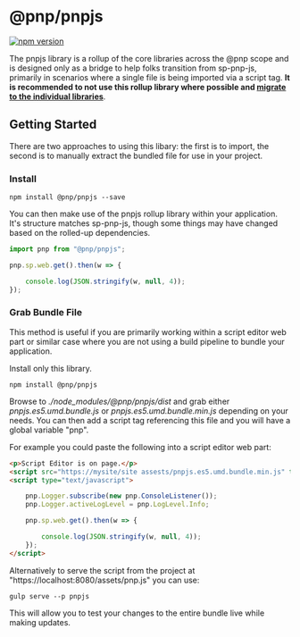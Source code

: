 # @pnp/pnpjs

[![npm version](https://badge.fury.io/js/%40pnp%2Fpnpjs.svg)](https://badge.fury.io/js/%40pnp%2Fpnpjs)

The pnpjs library is a rollup of the core libraries across the @pnp scope and is designed only as a bridge to help folks transition from sp-pnp-js, primarily 
in scenarios where a single file is being imported via a script tag. **It is recommended to not use this rollup library where possible and [migrate to the 
individual libraries](../transition-guide.md)**.

## Getting Started

There are two approaches to using this libary: the first is to import, the second is to manually extract the bundled file for use in your project.

### Install

`npm install @pnp/pnpjs --save`

You can then make use of the pnpjs rollup library within your application. It's structure matches sp-pnp-js, though some things may have changed based on the rolled-up dependencies.

```TypeScript
import pnp from "@pnp/pnpjs";

pnp.sp.web.get().then(w => {

    console.log(JSON.stringify(w, null, 4));
});
```

### Grab Bundle File

This method is useful if you are primarily working within a script editor web part or similar case where you are not using a build pipeline to bundle your application.

Install only this library.

`npm install @pnp/pnpjs`

Browse to _./node_modules/@pnp/pnpjs/dist_ and grab either _pnpjs.es5.umd.bundle.js_ or _pnpjs.es5.umd.bundle.min.js_ depending on your needs. You can then add a script tag referencing this file and you will have a global variable "pnp".

For example you could paste the following into a script editor web part:

```HTML
<p>Script Editor is on page.</p>
<script src="https://mysite/site assests/pnpjs.es5.umd.bundle.min.js" type="text/javascript"></script>
<script type="text/javascript">

    pnp.Logger.subscribe(new pnp.ConsoleListener());
    pnp.Logger.activeLogLevel = pnp.LogLevel.Info;

    pnp.sp.web.get().then(w => {

        console.log(JSON.stringify(w, null, 4));
    });
</script>
```

Alternatively to serve the script from the project at "https://localhost:8080/assets/pnp.js" you can use:

`gulp serve --p pnpjs`

This will allow you to test your changes to the entire bundle live while making updates.
